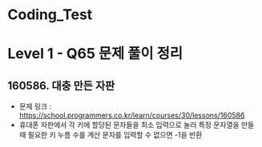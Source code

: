 # Coding_Test

# Level 1 - Q65 문제 풀이 정리

## 160586. 대충 만든 자판
- 문제 링크 : https://school.programmers.co.kr/learn/courses/30/lessons/160586
- 휴대폰 자판에서 각 키에 할당된 문자들을 최소 입력으로 눌러 특정 문자열을 만들 때 필요한 키 누름 수를 계산
문자를 입력할 수 없으면 -1을 반환
